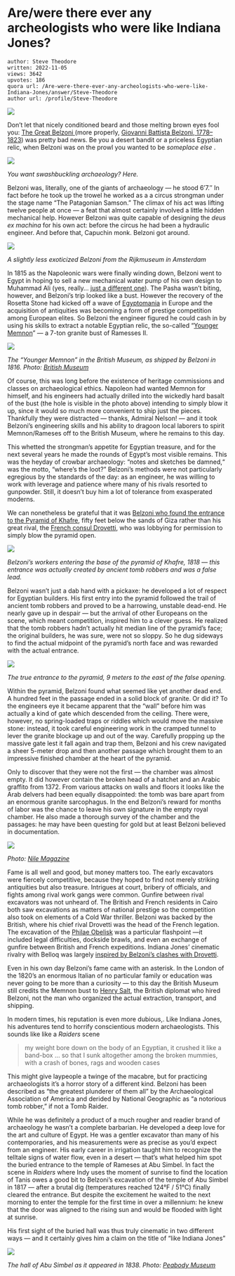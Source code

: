 # Are/were there ever any archeologists who were like Indiana Jones?

	author: Steve Theodore
	written: 2022-11-05
	views: 3642
	upvotes: 186
	quora url: /Are-were-there-ever-any-archeologists-who-were-like-Indiana-Jones/answer/Steve-Theodore
	author url: /profile/Steve-Theodore


![](https://qph.cf2.quoracdn.net/main-qimg-65c9daedcf959d7c897b462b12b81917-lq)

Don’t let that nicely conditioned beard and those melting brown eyes fool you: [The Great Belzoni ](https://www.europeana.eu/en/blog/meet-the-great-belzoni-the-italian-indiana-jones-and-other-egyptology-pioneers)(more properly, [Giovanni Battista Belzoni, 1778–1823](https://www.britannica.com/biography/Giovanni-Battista-Belzoni)) was pretty bad news. Be you a desert bandit or a priceless Egyptian relic, when Belzoni was on the prowl you wanted to be _someplace else_ .

![](https://qph.cf2.quoracdn.net/main-qimg-5abb26e1a1b26bb29deef66bf1c70a25-lq)

_You want swashbuckling archaeology? Here._ 

Belzoni was, literally, one of the giants of archaeology — he stood 6′7.″ In fact before he took up the trowel he worked as a a circus strongman under the stage name “The Patagonian Samson.” The climax of his act was lifting twelve people at once — a feat that almost certainly involved a little hidden mechanical help. However Belzoni was quite capable of designing the _deus ex machina_  for his own act: before the circus he had been a hydraulic engineer. And before that, Capuchin monk. Belzoni got around.

![](https://qph.cf2.quoracdn.net/main-qimg-402a943305020b38711c0ff52a517b6c-pjlq)

_A slightly less exoticized Belzoni from the Rijkmuseum in Amsterdam_ 

In 1815 as the Napoleonic wars were finally winding down, Belzoni went to Egypt in hoping to sell a new mechanical water pump of his own design to Muhammad Ali (yes, really… [just a different one](https://en.wikipedia.org/wiki/Muhammad_Ali_Pasha)). The Pasha wasn’t biting, however, and Belzoni’s trip looked like a bust. However the recovery of the Rosetta Stone had kicked off a wave of [Egyptomania](https://www.nationaltrust.org.uk/features/what-is-egyptomania) in Europe and the acquisition of antiquities was becoming a form of prestige competition among European elites. So Belzoni the engineer figured he could cash in by using his skills to extract a notable Egyptian relic, the so-called “[Younger Memnon](https://en.wikipedia.org/wiki/Younger_Memnon)” — a 7-ton granite bust of Ramesses II.

![](https://qph.cf2.quoracdn.net/main-qimg-ce11a844c6476c9eba43fd714cfe2390-lq)

_The “Younger Memnon” in the British Museum, as shipped by Belzoni in 1816. Photo:_ _[British Museum](https://en.wikipedia.org/wiki/Younger_Memnon#/media/File:BM,_AES_Egyptian_Sulpture_~_Colossal_bust_of_Ramesses_II,_the_'Younger_Memnon'_(1250_BC)_(Room_4).jpg)_ 

Of course, this was long before the existence of heritage commissions and classes on archaeological ethics. Napoleon had wanted Memnon for himself, and his engineers had actually drilled into the wickedly hard basalt of the bust (the hole is visible in the photo above) intending to simply blow it up, since it would so much more convenient to ship just the pieces. Thankfully they were distracted — thanks, Admiral Nelson! — and it took Belzoni’s engineering skills and his ability to dragoon local laborers to spirit Memnon/Rameses off to the British Museum, where he remains to this day.

This whetted the strongman’s appetite for Egyptian treasure, and for the next several years he made the rounds of Egypt’s most visible remains. This was the heyday of crowbar archaeology: “notes and sketches be damned,“ was the motto, “where’s the loot?” Belzoni’s methods were not particularly egregious by the standards of the day: as an engineer, he was willing to work with leverage and patience where many of his rivals resorted to gunpowder. Still, it doesn’t buy him a lot of tolerance from exasperated moderns.

We can nonetheless be grateful that it was [Belzoni who found the entrance to the Pyramid of Khafre](https://analog-antiquarian.net/2019/03/29/chapter-6-khafre-and-the-giant/), fifty feet below the sands of Giza rather than his great rival, the [French consul Drovetti](https://en.wikipedia.org/wiki/Bernardino_Drovetti), who was lobbying for permission to simply blow the pyramid open.

![](https://qph.cf2.quoracdn.net/main-qimg-1b2ab74009bfa1d639211bb5f97982f9-lq)

_Belzoni’s workers entering the base of the pyramid of Khafre, 1818 — this entrance was actually created by ancient tomb robbers and was a false lead._ 

Belzoni wasn’t just a dab hand with a pickaxe: he developed a lot of respect for Egyptian builders. His first entry into the pyramid followed the trail of ancient tomb robbers and proved to be a harrowing, unstable dead-end. He nearly gave up in despair — but the arrival of other Europeans on the scene, which meant competition, inspired him to a clever guess. He realized that the tomb robbers hadn’t actually hit median line of the pyramid’s face; the original builders, he was sure, were not so sloppy. So he dug sideways to find the actual midpoint of the pyramid’s north face and was rewarded with the actual entrance.

![](https://qph.cf2.quoracdn.net/main-qimg-834ac16628fa01254f1787f09f4bfc8f-lq)

_The true entrance to the pyramid, 9 meters to the east of the false opening._ 

Within the pyramid, Belzoni found what seemed like yet another dead end. A hundred feet in the passage ended in a solid block of granite. Or did it? To the engineers eye it became apparent that the “wall” before him was actually a kind of gate which descended from the ceiling. There were, however, no spring-loaded traps or riddles which would move the massive stone: instead, it took careful engineering work in the cramped tunnel to lever the granite blockage up and out of the way. Carefully propping up the massive gate lest it fall again and trap them, Belzoni and his crew navigated a sheer 5-meter drop and then another passage which brought them to an impressive finished chamber at the heart of the pyramid.

Only to discover that they were not the first — the chamber was almost empty. It did however contain the broken head of a hatchet and an Arabic graffito from 1372. From various attacks on walls and floors it looks like the Arab delvers had been equally disappointed: the tomb was bare apart from an enormous granite sarcophagus. In the end Belzoni’s reward for months of labor was the chance to leave his own signature in the empty royal chamber. He also made a thorough survey of the chamber and the passages: he may have been questing for gold but at least Belzoni believed in documentation.

![](https://qph.cf2.quoracdn.net/main-qimg-ebced7c77fe41b0491cb34a97e6e84f4-lq)

_Photo:_ _[Nile Magazine](https://www.nilemagazine.com.au/march-2015-archive/2015/3/3/khafres-burial-chamber-explored)_ 

Fame is all well and good, but money matters too. The early excavators were fiercely competitive, because they hoped to find not merely striking antiquities but also treasure. Intrigues at court, bribery of officials, and fights among rival work gangs were common. Gunfire between rival excavators was not unheard of. The British and French residents in Cairo both saw excavations as matters of national prestige so the competition also took on elements of a Cold War thriller. Belzoni was backed by the British, where his chief rival Drovetti was the head of the French legation. The excavation of the [Philae Obelisk](https://www.nationaltrust.org.uk/kingston-lacy/features/the-philae-obelisk) was a particular flashpoint —it included legal difficulties, dockside brawls, and even an exchange of gunfire between British and French expeditions. Indiana Jones’ cinematic rivalry with Belloq was largely [inspired by Belzoni’s clashes with Drovetti](https://detritusofempire.blogspot.com/2011/12/belzoni-as-indiana-jones.html).

Even in his own day Belzoni’s fame came with an asterisk. In the London of the 1820’s an enormous Italian of no particular family or education was never going to be more than a curiosity — to this day the British Museum still credits the Memnon bust to [Henry Salt](https://en.wikipedia.org/wiki/Henry_Salt_(Egyptologist)), the British diplomat who hired Belzoni, not the man who organized the actual extraction, transport, and shipping.

In modern times, his reputation is even more dubious,. Like Indiana Jones, his adventures tend to horrify conscientious modern archaeologists. This sounds like like a _Raiders_ scene

> my weight bore down on the body of an Egyptian, it crushed it like a band-box … so that I sunk altogether among the broken mummies, with a crash of bones, rags and wooden cases

This might give laypeople a twinge of the macabre, but for practicing archaeologists it’s a horror story of a different kind. Belzoni has been described as “the greatest plunderer of them all” by the Archaeological Association of America and derided by National Geographic as “a notorious tomb robber,” if not a Tomb Raider.

While he was definitely a product of a much rougher and readier brand of archaeology he wasn’t a complete barbarian. He developed a deep love for the art and culture of Egypt. He was a gentler excavator than many of his contemporaries, and his measurements were as precise as you’d expect from an engineer. His early career in irrigation taught him to recognize the telltale signs of water flow, even in a desert — that’s what helped him spot the buried entrance to the temple of Rameses at Abu Simbel. In fact the scene in _Raiders_  where Indy uses the moment of sunrise to find the location of Tanis owes a good bit to Belzoni’s excavation of the temple of Abu Simbel in 1817 — after a brutal dig (temperatures reached 124°F / 51°C) finally cleared the entrance. But despite the excitement he waited to the next morning to enter the temple for the first time in over a millennium: he knew that the door was aligned to the rising sun and would be flooded with light at sunrise.

His first sight of the buried hall was thus truly cinematic in two different ways — and it certainly gives him a claim on the title of “like Indiana Jones”

![](https://qph.cf2.quoracdn.net/main-qimg-bdd72a82bdf03f58840802b98ab72549-lq)

_The hall of Abu Simbel as it appeared in 1838. Photo:_ _[Peabody Museum](https://echoesofegypt.peabody.yale.edu/mummy-mania/hypostyle-hall-great-temple-abu-simbel-egypt)_ 

